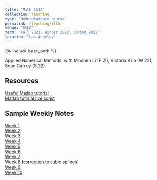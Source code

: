 ```yaml
---
title: "Math 151A"
collection: teaching
type: "Undergraduate course"
permalink: /teaching/151A
venue: "UCLA"
term: "Fall 2021, Winter 2022, Spring 2022"
location: "Los Angeles"
---
```

{% include base_path %}

Applied Numerical Methods, with Minchen Li (F 21), Victoria Kala (W 22), Sean Carney (S 22).
## Resources
[Useful Matlab tutorial](https://www.math.stonybrook.edu/~bishop/classes/math331.F17/Learning_MATLAB.pdf) \
[Matlab tutorial live script](/files/matlab_intro.pdf)
## Sample Weekly Notes
[Week 1](/files/151A/151A_week1.pdf) \
[Week 2](/files/151A/151A_week2.pdf) \
[Week 3](/files/151A/151A_week3.pdf) \
[Week 4](/files/151A/151A_week4.pdf) \
[Week 5](/files/151A/151A_week5.pdf) \
[Week 6](/files/151A/151A_week6.pdf) \
[Week 7](/files/151A/151A_week7.pdf) \
[Week 8](/files/151A/151A_week8.pdf) [[correction to cubic splines](/files/151A/cubic_splines.pdf)] \
[Week 9](/files/151A/151A_week9.pdf) \
[Week 10](/files/151A/151A_week10.pdf)
